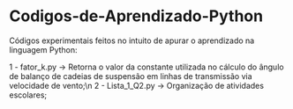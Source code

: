 # Codigos-de-Aprendizado-Python
Códigos experimentais feitos no intuito de apurar o aprendizado na linguagem Python:

1 - fator_k.py -> Retorna o valor da constante utilizada no cálculo do ângulo de balanço de cadeias de suspensão em linhas de transmissão via velocidade de vento;\n
2 - Lista_1_Q2.py -> Organização de atividades escolares;
